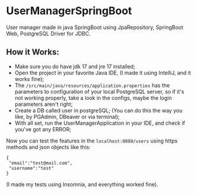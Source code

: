 # UserManagerSpringBoot
User manager made in java SpringBoot using JpaRepository, SpringBoot Web, PostgreSQL Driver for JDBC.

## How it Works:

* Make sure you do have jdk 17 and jre 17 installed;
* Open the project in your favorite Java IDE, (I made it using IntelliJ, and it works fine);
* The ```/src/main/java/resources/application.properties``` has the parameters to configuration of your local PostgreSQL server, so if it's not working properly, take a look in the configs, maybe the login parameters aren't right;
* Create a DB called user in postgreSQL; (You can do this the way you like, by PGAdmin, DBeaver or via terminal);
* With all set, run the UserManagerApplication in your IDE, and check if you've got any ERROR;

Now you can test the features in the ```localhost:8080/users``` using https methods and json objects like this:
```
{
 "email":"test@mail.com",
 "username":"test"
}
```
(I made my tests using Insomnia, and everything worked fine).
 
